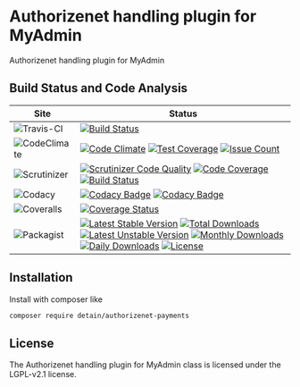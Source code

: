 # Authorizenet handling plugin for MyAdmin

Authorizenet handling plugin for MyAdmin

## Build Status and Code Analysis

Site          | Status
--------------|---------------------------
![Travis-CI](http://i.is.cc/storage/GYd75qN.png "Travis-CI")     | [![Build Status](https://travis-ci.org/myadmin-plugins/authorizenet-payments.svg?branch=master)](https://travis-ci.org/myadmin-plugins/authorizenet-payments)
![CodeClimate](http://i.is.cc/storage/GYlageh.png "CodeClimate")  | [![Code Climate](https://codeclimate.com/github/myadmin-plugins/authorizenet-payments/badges/gpa.svg)](https://codeclimate.com/github/myadmin-plugins/authorizenet-payments) [![Test Coverage](https://codeclimate.com/github/myadmin-plugins/authorizenet-payments/badges/coverage.svg)](https://codeclimate.com/github/myadmin-plugins/authorizenet-payments/coverage) [![Issue Count](https://codeclimate.com/github/myadmin-plugins/authorizenet-payments/badges/issue_count.svg)](https://codeclimate.com/github/myadmin-plugins/authorizenet-payments)
![Scrutinizer](http://i.is.cc/storage/GYeUnux.png "Scrutinizer")   | [![Scrutinizer Code Quality](https://scrutinizer-ci.com/g/myadmin-plugins/authorizenet-payments/badges/quality-score.png?b=master)](https://scrutinizer-ci.com/g/myadmin-plugins/authorizenet-payments/?branch=master) [![Code Coverage](https://scrutinizer-ci.com/g/myadmin-plugins/authorizenet-payments/badges/coverage.png?b=master)](https://scrutinizer-ci.com/g/myadmin-plugins/authorizenet-payments/?branch=master) [![Build Status](https://scrutinizer-ci.com/g/myadmin-plugins/authorizenet-payments/badges/build.png?b=master)](https://scrutinizer-ci.com/g/myadmin-plugins/authorizenet-payments/build-status/master)
![Codacy](http://i.is.cc/storage/GYi66Cx.png "Codacy")        | [![Codacy Badge](https://api.codacy.com/project/badge/Grade/226251fc068f4fd5b4b4ef9a40011d06)](https://www.codacy.com/app/detain/authorizenet-payments) [![Codacy Badge](https://api.codacy.com/project/badge/Coverage/25fa74eb74c947bf969602fcfe87e349)](https://www.codacy.com/app/detain/authorizenet-payments?utm_source=github.com&utm_medium=referral&utm_content=detain/authorizenet-payments&utm_campaign=Badge_Coverage)
![Coveralls](http://i.is.cc/storage/GYjNSim.png "Coveralls")    | [![Coverage Status](https://coveralls.io/repos/github/detain/db_abstraction/badge.svg?branch=master)](https://coveralls.io/github/myadmin-plugins/authorizenet-payments?branch=master)
![Packagist](http://i.is.cc/storage/GYacBEX.png "Packagist")     | [![Latest Stable Version](https://poser.pugx.org/detain/authorizenet-payments/version)](https://packagist.org/packages/detain/authorizenet-payments) [![Total Downloads](https://poser.pugx.org/detain/authorizenet-payments/downloads)](https://packagist.org/packages/detain/authorizenet-payments) [![Latest Unstable Version](https://poser.pugx.org/detain/authorizenet-payments/v/unstable)](//packagist.org/packages/detain/authorizenet-payments) [![Monthly Downloads](https://poser.pugx.org/detain/authorizenet-payments/d/monthly)](https://packagist.org/packages/detain/authorizenet-payments) [![Daily Downloads](https://poser.pugx.org/detain/authorizenet-payments/d/daily)](https://packagist.org/packages/detain/authorizenet-payments) [![License](https://poser.pugx.org/detain/authorizenet-payments/license)](https://packagist.org/packages/detain/authorizenet-payments)


## Installation

Install with composer like

```sh
composer require detain/authorizenet-payments
```

## License

The Authorizenet handling plugin for MyAdmin class is licensed under the LGPL-v2.1 license.

